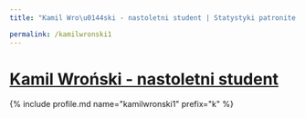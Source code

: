 ```yaml
---
title: "Kamil Wro\u0144ski - nastoletni student | Statystyki patronite.pl | Patromierz"

permalink: /kamilwronski1
---
```


# [Kamil Wroński - nastoletni student](https://patronite.pl/kamilwronski1)

{% include profile.md name="kamilwronski1" prefix="k" %}

